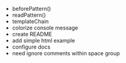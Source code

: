 - beforePattern()
- readPattern()
- templateChain
- colorize console message
- create README
- add simple html example
- configure docs
- need ignore comments within space group